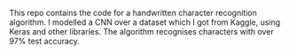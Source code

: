 This repo contains the code for a handwritten character recognition algorithm. I modelled a CNN over a dataset which I got from Kaggle, using Keras and other libraries.
The algorithm recognises characters with over 97% test accuracy.
